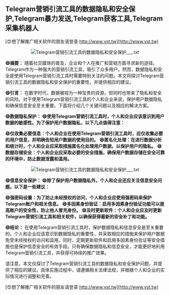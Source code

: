 ## **Telegram营销引流工具的数据隐私和安全保护,Telegram暴力发送,Telegram获客工具,Telegram采集机器人**

[😍想了解推广相关软件的朋友请登录 http://www.vst.tw](http://www.vst.tw)

 <center><img src="https://vst.tw/MP4/tuiguang/png/8.png" alt="Telegram营销引流工具的数据隐私和安全保护___.txt"></center>

**😄摘要：**
随着社交媒体的普及，企业和个人在推广和营销方面寻求新的途径。Telegram作为一种强大的营销引流工具，吸引了众多用户。然而，数据隐私和安全是使用Telegram营销引流工具时需要特别关注的问题。本文将探讨Telegram营销引流工具的数据隐私和安全保护的重要性，并提供相应的建议。

**😄引言：**
在数字时代，数据被视为一种宝贵的资源，但同时也带来了隐私和安全的风险。对于使用Telegram营销引流工具的个人和企业来说，保护用户数据隐私和确保信息安全至关重要。下面将介绍几个关键问题以及相应的解决方案。

**😄数据隐私保护：**
**😄使用Telegram营销引流工具时，个人和企业应该意识到用户数据的敏感性。为了保护用户数据隐私，以下几点值得注意：**

**😄仅收集必要信息：个人和企业在使用Telegram营销引流工具时，应仅收集必要的用户信息，并明确告知用户数据的使用目的。**
**😄匿名化处理：在进行数据分析和统计时，个人和企业应采取措施匿名化处理用户数据，以保护用户的隐私。**
**😄数据存储安全：个人和企业应采取必要的安全措施，确保用户数据存储在安全可靠的环境中，防止数据泄露和滥用。**

 <center><img src="https://vst.tw/MP4/tuiguang/png/3.png" alt="Telegram营销引流工具的数据隐私和安全保护___.txt"></center>

**😄信息安全保护：**
**😄除了保护用户数据隐私外，个人和企业还应关注信息安全问题。以下是一些建议：**

**😄强密码设置：为了防止未经授权的访问，个人和企业应使用强密码来保护Telegram账户和相关信息。**
**😄多因素身份验证：启用多因素身份验证功能可以提高账户的安全性，防止他人冒充身份。**
**😄及时更新软件：个人和企业应及时更新Telegram营销引流工具和相关软件，以确保获得最新的安全补丁和功能。**

**😄结论：**
在使用Telegram营销引流工具时，保护数据隐私和信息安全是至关重要的。个人和企业应该意识到数据隐私的重要性，并采取相应的措施来保护用户数据免受未经授权的访问和滥用。同时，定期更新软件和启用多因素身份验证等安全措施也是保护信息安全的有效手段。只有确保数据隐私和信息安全，才能更好地利用Telegram营销引流工具，并获得可持续的推广效果。

请注意，本文仅探讨了Telegram营销引流工具的数据隐私和安全保护问题，并提供了相应的建议。具体实施过程中，请遵循相关法律法规，并根据个人和企业的实际情况进行调整和完善。

[😍想了解推广相关软件的朋友请登录 http://www.vst.tw](http://www.vst.tw)



